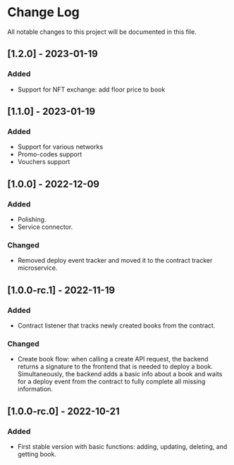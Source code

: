 # Change Log

All notable changes to this project will be documented in this file.

## [1.2.0] - 2023-01-19
 
### Added
- Support for NFT exchange: add floor price to book

## [1.1.0] - 2023-01-19
 
### Added
- Support for various networks
- Promo-codes support
- Vouchers support

## [1.0.0] - 2022-12-09
 
### Added
- Polishing.
- Service connector.

### Changed
- Removed deploy event tracker and moved it to the contract tracker microservice. 

## [1.0.0-rc.1] - 2022-11-19 

### Added
- Contract listener that tracks newly created books from the contract.

### Changed
- Create book flow: when calling a create API request, the backend returns a signature to the frontend that is needed to deploy a book. Simultaneously, the backend adds a basic info about a book and waits for a deploy event from the contract to fully complete all missing information.   


## [1.0.0-rc.0] - 2022-10-21 

### Added
- First stable version with basic functions: adding, updating, deleting, and getting book. 

